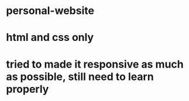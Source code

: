 # personal-website
# html and css only
# tried to made it responsive as much as possible, still need to learn properly